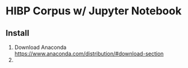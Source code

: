 HIBP Corpus w/ Jupyter Notebook
===

## Install

1. Download Anaconda https://www.anaconda.com/distribution/#download-section
2.  
